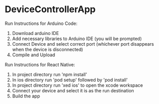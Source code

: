 # DeviceControllerApp

Run Instructions for Arduino Code:
  1. Download arduino IDE
  2. Add necessary libraries to Arduino IDE (you will be prompted)
  3. Connect Device and select correct port (whichever port disappears when the device is disconnected)
  4. Compile and Upload


Run Instructions for React Native:
  1. In project directory run 'npm install'
  2. In ios directory run 'pod setup' followed by 'pod install'
  3. In project directory run 'xed ios' to open the xcode workspace
  4. Connect your device and select it is as the run destination
  5. Build the app
